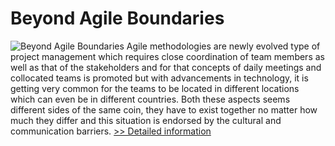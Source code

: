 # Beyond Agile Boundaries
![Beyond Agile Boundaries](https://mycommerce.akamaized.net/api/pimages/P300983611/BIG/300983611.JPG)
Agile methodologies are newly evolved type of project management which requires close coordination of team members as well as that of the stakeholders and for that concepts of daily meetings and collocated teams is promoted but with advancements in technology, it is getting very common for the teams to be located in different locations which can even be in different countries. Both these aspects seems different sides of the same coin, they have to exist together no matter how much they differ and this situation is endorsed by the cultural and communication barriers.
[>> Detailed information](https://secure.shareit.com/shareit/product.html?productid=300983611&affiliateid=200057808)